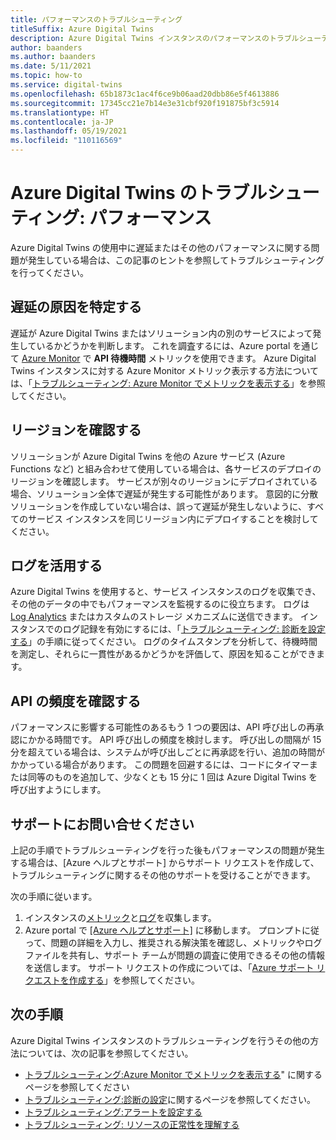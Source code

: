 ```yaml
---
title: パフォーマンスのトラブルシューティング
titleSuffix: Azure Digital Twins
description: Azure Digital Twins インスタンスのパフォーマンスのトラブルシューティングに関するヒント。
author: baanders
ms.author: baanders
ms.date: 5/11/2021
ms.topic: how-to
ms.service: digital-twins
ms.openlocfilehash: 65b1873c1ac4f6ce9b06aad20dbb86e5f4613886
ms.sourcegitcommit: 17345cc21e7b14e3e31cbf920f191875bf3c5914
ms.translationtype: HT
ms.contentlocale: ja-JP
ms.lasthandoff: 05/19/2021
ms.locfileid: "110116569"
---
```

# <a name="troubleshooting-azure-digital-twins-performance"></a>Azure Digital Twins のトラブルシューティング: パフォーマンス

Azure Digital Twins の使用中に遅延またはその他のパフォーマンスに関する問題が発生している場合は、この記事のヒントを参照してトラブルシューティングを行ってください。

## <a name="isolate-the-source-of-the-delay"></a>遅延の原因を特定する

遅延が Azure Digital Twins またはソリューション内の別のサービスによって発生しているかどうかを判断します。 これを調査するには、Azure portal を通じて [Azure Monitor](../azure-monitor/essentials/quick-monitor-azure-resource.md) で **API 待機時間** メトリックを使用できます。 Azure Digital Twins インスタンスに対する Azure Monitor メトリック表示する方法については、「[トラブルシューティング: Azure Monitor でメトリックを表示する](troubleshoot-metrics.md)」を参照してください。

## <a name="check-regions"></a>リージョンを確認する

ソリューションが Azure Digital Twins を他の Azure サービス (Azure Functions など) と組み合わせて使用している場合は、各サービスのデプロイのリージョンを確認します。 サービスが別々のリージョンにデプロイされている場合、ソリューション全体で遅延が発生する可能性があります。 意図的に分散ソリューションを作成していない場合は、誤って遅延が発生しないように、すべてのサービス インスタンスを同じリージョン内にデプロイすることを検討してください。

## <a name="leverage-logs"></a>ログを活用する

Azure Digital Twins を使用すると、サービス インスタンスのログを収集でき、その他のデータの中でもパフォーマンスを監視するのに役立ちます。 ログは [Log Analytics](../azure-monitor/logs/log-analytics-overview.md) またはカスタムのストレージ メカニズムに送信できます。 インスタンスでのログ記録を有効にするには、「[トラブルシューティング: 診断を設定する](troubleshoot-diagnostics.md)」の手順に従ってください。 ログのタイムスタンプを分析して、待機時間を測定し、それらに一貫性があるかどうかを評価して、原因を知ることができます。

## <a name="check-api-frequency"></a>API の頻度を確認する

パフォーマンスに影響する可能性のあるもう 1 つの要因は、API 呼び出しの再承認にかかる時間です。 API 呼び出しの頻度を検討します。 呼び出しの間隔が 15 分を超えている場合は、システムが呼び出しごとに再承認を行い、追加の時間がかかっている場合があります。 この問題を回避するには、コードにタイマーまたは同等のものを追加して、少なくとも 15 分に 1 回は Azure Digital Twins を呼び出すようにします。

## <a name="contact-support"></a>サポートにお問い合せください

上記の手順でトラブルシューティングを行った後もパフォーマンスの問題が発生する場合は、[Azure ヘルプとサポート] からサポート リクエストを作成して、トラブルシューティングに関するその他のサポートを受けることができます。 

次の手順に従います。

1. インスタンスの[メトリック](troubleshoot-metrics.md)と[ログ](troubleshoot-diagnostics.md)を収集します。
2. Azure portal で [[Azure ヘルプとサポート]](https://ms.portal.azure.com/#blade/Microsoft_Azure_Support/HelpAndSupportBlade/newsupportrequest) に移動します。 プロンプトに従って、問題の詳細を入力し、推奨される解決策を確認し、メトリックやログ ファイルを共有し、サポート チームが問題の調査に使用できるその他の情報を送信します。 サポート リクエストの作成については、「[Azure サポート リクエストを作成する](../azure-portal/supportability/how-to-create-azure-support-request.md)」を参照してください。

## <a name="next-steps"></a>次の手順

Azure Digital Twins インスタンスのトラブルシューティングを行うその他の方法については、次の記事を参照してください。
* [トラブルシューティング:Azure Monitor でメトリックを表示する](troubleshoot-metrics.md)" に関するページを参照してください
* [トラブルシューティング:診断の設定](troubleshoot-diagnostics.md)に関するページを参照してください。
* [トラブルシューティング:アラートを設定する](troubleshoot-alerts.md)
* [トラブルシューティング: リソースの正常性を理解する](troubleshoot-resource-health.md)
